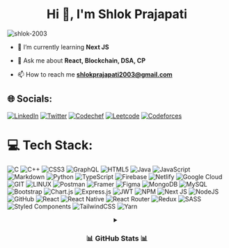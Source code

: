 <h1 align="center">Hi 👋, I'm Shlok Prajapati</h1>

<p align="left"> <img src="https://komarev.com/ghpvc/?username=shlok-2003&label=Profile%20views&color=0e75b6&style=flat" alt="shlok-2003" /> </p>

- 🌱 I’m currently learning **Next JS**

- 💬 Ask me about **React, Blockchain, DSA, CP**

- 📫 How to reach me **shlokprajapati2003@gmail.com**

## 🌐 Socials:
[![LinkedIn](https://img.shields.io/badge/LinkedIn-%230077B5.svg?logo=linkedin&logoColor=white)](https://linkedin.com/in/shlok-2003s)
[![Twitter](https://img.shields.io/badge/Twitter-%231DA1F2.svg?logo=Twitter&logoColor=%2300599C)](https://twitter.com/shlok_03)
[![Codechef](https://img.shields.io/badge/CodeChef-%23F7931E.svg?logo=codechef&logoColor=%FFE5B4)](https://www.codechef.com/users/shlok_03)
[![Leetcode](https://img.shields.io/badge/Leetcode-%23323330.svg?logo=leetcode&logoColor=orange)](https://leetcode.com/shlok_2003s/)
[![Codeforces](https://img.shields.io/badge/Codeforces-%233F4F75.svg?logo=codeforces&logoColor=%2300599C)](https://codeforces.com/profile/shlok_prajapati)

# 💻 Tech Stack:
![C](https://img.shields.io/badge/c-%2300599C.svg?style=for-the-badge&logo=c&logoColor=white) ![C++](https://img.shields.io/badge/c++-%2300599C.svg?style=for-the-badge&logo=c%2B%2B&logoColor=white) ![CSS3](https://img.shields.io/badge/css3-%231572B6.svg?style=for-the-badge&logo=css3&logoColor=white) ![GraphQL](https://img.shields.io/badge/-GraphQL-E10098?style=for-the-badge&logo=graphql&logoColor=white) ![HTML5](https://img.shields.io/badge/html5-%23E34F26.svg?style=for-the-badge&logo=html5&logoColor=white) ![Java](https://img.shields.io/badge/java-%23ED8B00.svg?style=for-the-badge&logo=java&logoColor=white) ![JavaScript](https://img.shields.io/badge/javascript-%23323330.svg?style=for-the-badge&logo=javascript&logoColor=%23F7DF1E) ![Markdown](https://img.shields.io/badge/markdown-%23000000.svg?style=for-the-badge&logo=markdown&logoColor=white) ![Python](https://img.shields.io/badge/python-3670A0?style=for-the-badge&logo=python&logoColor=ffdd54) ![TypeScript](https://img.shields.io/badge/typescript-%23007ACC.svg?style=for-the-badge&logo=typescript&logoColor=white) ![Firebase](https://img.shields.io/badge/firebase-%23039BE5.svg?style=for-the-badge&logo=firebase) ![Netlify](https://img.shields.io/badge/netlify-%23000000.svg?style=for-the-badge&logo=netlify&logoColor=#00C7B7) ![Google Cloud](https://img.shields.io/badge/Google%20Cloud-%234285F4.svg?style=for-the-badge&logo=google-cloud&logoColor=white) ![GIT](https://img.shields.io/badge/Git-fc6d26?style=for-the-badge&logo=git&logoColor=white) ![LINUX](https://img.shields.io/badge/Linux-FCC624?style=for-the-badge&logo=linux&logoColor=black) ![Postman](https://img.shields.io/badge/Postman-FF6C37?style=for-the-badge&logo=postman&logoColor=white) ![Framer](https://img.shields.io/badge/Framer-black?style=for-the-badge&logo=framer&logoColor=blue) 	![Figma](https://img.shields.io/badge/figma-%23F24E1E.svg?style=for-the-badge&logo=figma&logoColor=white) ![MongoDB](https://img.shields.io/badge/MongoDB-%234ea94b.svg?style=for-the-badge&logo=mongodb&logoColor=white) ![MySQL](https://img.shields.io/badge/mysql-%2300f.svg?style=for-the-badge&logo=mysql&logoColor=white) ![Bootstrap](https://img.shields.io/badge/bootstrap-%23563D7C.svg?style=for-the-badge&logo=bootstrap&logoColor=white) ![Chart.js](https://img.shields.io/badge/chart.js-F5788D.svg?style=for-the-badge&logo=chart.js&logoColor=white) ![Express.js](https://img.shields.io/badge/express.js-%23404d59.svg?style=for-the-badge&logo=express&logoColor=%2361DAFB) ![JWT](https://img.shields.io/badge/JWT-black?style=for-the-badge&logo=JSON%20web%20tokens) ![NPM](https://img.shields.io/badge/NPM-%23ED8B00.svg?style=for-the-badge&logo=npm&logoColor=white) ![Next JS](https://img.shields.io/badge/Next-black?style=for-the-badge&logo=next.js&logoColor=white) ![NodeJS](https://img.shields.io/badge/node.js-6DA55F?style=for-the-badge&logo=node.js&logoColor=white) ![GitHub](https://img.shields.io/badge/GitHub-%23121011.svg?style=for-the-badge&logo=github&logoColor=white) ![React](https://img.shields.io/badge/react-%2320232a.svg?style=for-the-badge&logo=react&logoColor=%2361DAFB) ![React Native](https://img.shields.io/badge/react_native-%2320232a.svg?style=for-the-badge&logo=react&logoColor=%2361DAFB) ![React Router](https://img.shields.io/badge/React_Router-CA4245?style=for-the-badge&logo=react-router&logoColor=white) ![Redux](https://img.shields.io/badge/redux-%23593d88.svg?style=for-the-badge&logo=redux&logoColor=white) ![SASS](https://img.shields.io/badge/SASS-hotpink.svg?style=for-the-badge&logo=SASS&logoColor=white) ![Styled Components](https://img.shields.io/badge/styled--components-DB7093?style=for-the-badge&logo=styled-components&logoColor=white) ![TailwindCSS](https://img.shields.io/badge/tailwindcss-%2338B2AC.svg?style=for-the-badge&logo=tailwind-css&logoColor=white) ![Yarn](https://img.shields.io/badge/yarn-%232C8EBB.svg?style=for-the-badge&logo=yarn&logoColor=white)

<details align="center">
  <summary font-weight="bold" ><h3>  📊 GitHub Stats 📊 </h3></summary>
  <br>
  
![](https://github-readme-stats.vercel.app/api?username=shlok-2003&theme=jolly&hide_border=false&include_all_commits=true&count_private=true)<br/>
![](https://github-readme-streak-stats.herokuapp.com/?user=shlok-2003&theme=jolly&hide_border=false)<br/>
![](https://github-readme-stats.vercel.app/api/top-langs/?username=shlok-2003&theme=jolly&hide_border=false&include_all_commits=true&count_private=true&layout=compact)<br/>
![](https://github-contributor-stats.vercel.app/api?username=shlok-2003&limit=5&theme=jolly&hide_border=false&combine_all_yearly_contributions=true)
 
 <br>
</details>

